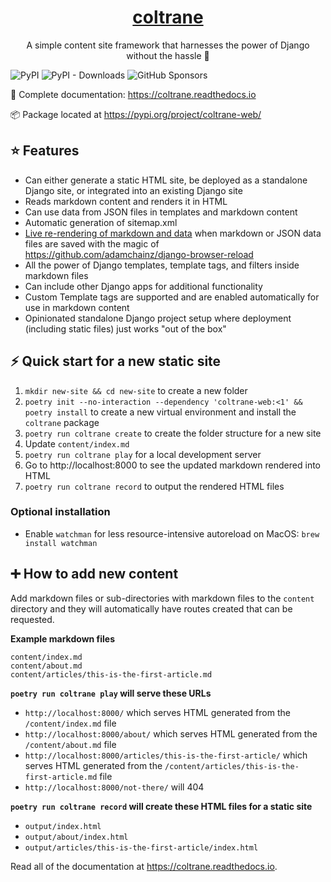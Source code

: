 <p align="center">
  <a href="https://coltrane.readthedocs.io"><h1 align="center">coltrane</h1></a>
</p>
<p align="center">A simple content site framework that harnesses the power of Django without the hassle 🎵</p>

![PyPI](https://img.shields.io/pypi/v/coltrane-web?color=blue&style=flat-square)
![PyPI - Downloads](https://img.shields.io/pypi/dm/coltrane-web?color=blue&style=flat-square)
![GitHub Sponsors](https://img.shields.io/github/sponsors/adamghill?color=blue&style=flat-square)

📖 Complete documentation: https://coltrane.readthedocs.io

📦 Package located at https://pypi.org/project/coltrane-web/

## ⭐ Features

- Can either generate a static HTML site, be deployed as a standalone Django site, or integrated into an existing Django site
- Reads markdown content and renders it in HTML
- Can use data from JSON files in templates and markdown content
- Automatic generation of sitemap.xml
- [Live re-rendering of markdown and data](https://twitter.com/adamghill/status/1487522925393715205) when markdown or JSON data files are saved with the magic of https://github.com/adamchainz/django-browser-reload
- All the power of Django templates, template tags, and filters inside markdown files
- Can include other Django apps for additional functionality
- Custom Template tags are supported and are enabled automatically for use in markdown content
- Opinionated standalone Django project setup where deployment (including static files) just works "out of the box"

## ⚡ Quick start for a new static site

1. `mkdir new-site && cd new-site` to create a new folder
1. `poetry init --no-interaction --dependency 'coltrane-web:<1' && poetry install` to create a new virtual environment and install the `coltrane` package
1. `poetry run coltrane create` to create the folder structure for a new site
1. Update `content/index.md`
1. `poetry run coltrane play` for a local development server
1. Go to http://localhost:8000 to see the updated markdown rendered into HTML
1. `poetry run coltrane record` to output the rendered HTML files

### Optional installation

- Enable `watchman` for less resource-intensive autoreload on MacOS: `brew install watchman`

## ➕ How to add new content

Add markdown files or sub-directories with markdown files to the `content` directory and they will automatically have routes created that can be requested.

**Example markdown files**

```
content/index.md
content/about.md
content/articles/this-is-the-first-article.md
```

**`poetry run coltrane play` will serve these URLs**

- `http://localhost:8000/` which serves HTML generated from the `/content/index.md` file
- `http://localhost:8000/about/` which serves HTML generated from the `/content/about.md` file
- `http://localhost:8000/articles/this-is-the-first-article/` which serves HTML generated from the `/content/articles/this-is-the-first-article.md` file
- `http://localhost:8000/not-there/` will 404

**`poetry run coltrane record` will create these HTML files for a static site**

- `output/index.html`
- `output/about/index.html`
- `output/articles/this-is-the-first-article/index.html`

Read all of the documentation at https://coltrane.readthedocs.io.
